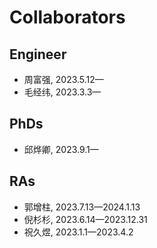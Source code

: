 # Collaborators

## Engineer

- 周富强, 2023.5.12—
- 毛经纬, 2023.3.3—

## PhDs

- 邱烨卿, 2023.9.1—

## RAs

- 郭增柱, 2023.7.13—2024.1.13
- 倪杉杉, 2023.6.14—2023.12.31
- 祝久煜, 2023.1.1—2023.4.2
